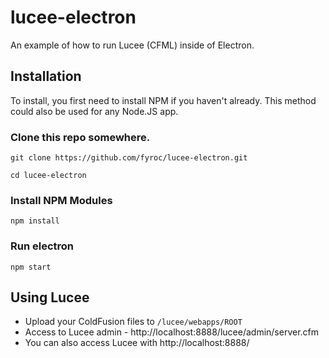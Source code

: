 # lucee-electron
An example of how to run Lucee (CFML) inside of Electron.

## Installation
To install, you first need to install NPM if you haven't already. This method could also be used for any Node.JS app.

### Clone this repo somewhere.

`git clone https://github.com/fyroc/lucee-electron.git`

`cd lucee-electron`

### Install NPM Modules

`npm install`

### Run electron

`npm start`

## Using Lucee

- Upload your ColdFusion files to `/lucee/webapps/ROOT`
- Access to Lucee admin - http://localhost:8888/lucee/admin/server.cfm
- You can also access Lucee with http://localhost:8888/
